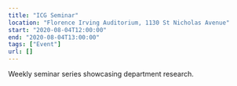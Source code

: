 ```yaml
---
title: "ICG Seminar"
location: "Florence Irving Auditorium, 1130 St Nicholas Avenue"
start: "2020-08-04T12:00:00"
end: "2020-08-04T13:00:00"
tags: ["Event"]
url: []
---
```


Weekly seminar series showcasing department research.

<!-- endexcerpt -->

